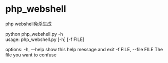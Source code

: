 # php_webshell
php webshell免杀生成

python php_webshell.py -h         
  usage: php_webshell.py [-h] [-f FILE]

options:
  -h, --help            show this help message and exit
  -f FILE, --file FILE  The file you want to confuse
